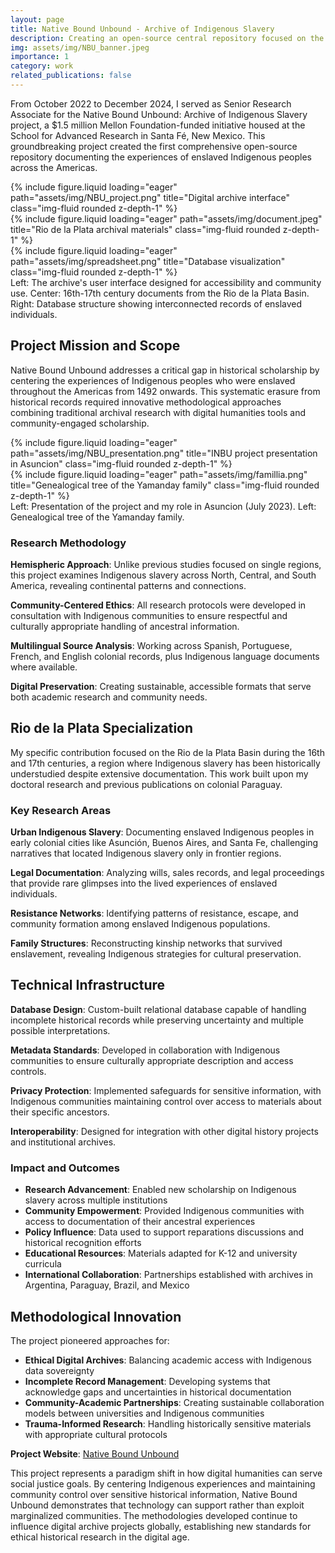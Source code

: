 ```yaml
---
layout: page
title: Native Bound Unbound - Archive of Indigenous Slavery
description: Creating an open-source central repository focused on the lives of enslaved Indigenous Peoples in the Americas
img: assets/img/NBU_banner.jpeg
importance: 1
category: work
related_publications: false
---
```


From October 2022 to December 2024, I served as Senior Research Associate for the Native Bound Unbound: Archive of Indigenous Slavery project, a $1.5 million Mellon Foundation-funded initiative housed at the School for Advanced Research in Santa Fé, New Mexico. This groundbreaking project created the first comprehensive open-source repository documenting the experiences of enslaved Indigenous peoples across the Americas.

<div class="row">
    <div class="col-sm mt-3 mt-md-0">
        {% include figure.liquid loading="eager" path="assets/img/NBU_project.png" title="Digital archive interface" class="img-fluid rounded z-depth-1" %}
    </div>
    <div class="col-sm mt-3 mt-md-0">
        {% include figure.liquid loading="eager" path="assets/img/document.jpeg" title="Rio de la Plata archival materials" class="img-fluid rounded z-depth-1" %}
    </div>
    <div class="col-sm mt-3 mt-md-0">
        {% include figure.liquid loading="eager" path="assets/img/spreadsheet.png" title="Database visualization" class="img-fluid rounded z-depth-1" %}
    </div>
</div>
<div class="caption">
    Left: The archive's user interface designed for accessibility and community use. Center: 16th-17th century documents from the Rio de la Plata Basin. Right: Database structure showing interconnected records of enslaved individuals.
</div>

## Project Mission and Scope

Native Bound Unbound addresses a critical gap in historical scholarship by centering the experiences of Indigenous peoples who were enslaved throughout the Americas from 1492 onwards. This systematic erasure from historical records required innovative methodological approaches combining traditional archival research with digital humanities tools and community-engaged scholarship.

<div class="row">
    <div class="col-sm mt-3 mt-md-0">
        {% include figure.liquid loading="eager" path="assets/img/NBU_presentation.png" title="INBU project presentation in Asuncion" class="img-fluid rounded z-depth-1" %}
    </div>
    <div class="col-sm mt-3 mt-md-0">
        {% include figure.liquid loading="eager" path="assets/img/famillia.png" title="Genealogical tree of the Yamanday family" class="img-fluid rounded z-depth-1" %}
    </div>
</div>
<div class="caption">
    Left: Presentation of the project and my role in Asuncion (July 2023). Left: Genealogical tree of the Yamanday family.
</div>

### Research Methodology

**Hemispheric Approach**: Unlike previous studies focused on single regions, this project examines Indigenous slavery across North, Central, and South America, revealing continental patterns and connections.

**Community-Centered Ethics**: All research protocols were developed in consultation with Indigenous communities to ensure respectful and culturally appropriate handling of ancestral information.

**Multilingual Source Analysis**: Working across Spanish, Portuguese, French, and English colonial records, plus Indigenous language documents where available.

**Digital Preservation**: Creating sustainable, accessible formats that serve both academic research and community needs.

## Rio de la Plata Specialization

My specific contribution focused on the Rio de la Plata Basin during the 16th and 17th centuries, a region where Indigenous slavery has been historically understudied despite extensive documentation. This work built upon my doctoral research and previous publications on colonial Paraguay.

### Key Research Areas

**Urban Indigenous Slavery**: Documenting enslaved Indigenous peoples in early colonial cities like Asunción, Buenos Aires, and Santa Fe, challenging narratives that located Indigenous slavery only in frontier regions.

**Legal Documentation**: Analyzing wills, sales records, and legal proceedings that provide rare glimpses into the lived experiences of enslaved individuals.

**Resistance Networks**: Identifying patterns of resistance, escape, and community formation among enslaved Indigenous populations.

**Family Structures**: Reconstructing kinship networks that survived enslavement, revealing Indigenous strategies for cultural preservation.

## Technical Infrastructure

**Database Design**: Custom-built relational database capable of handling incomplete historical records while preserving uncertainty and multiple possible interpretations.

**Metadata Standards**: Developed in collaboration with Indigenous communities to ensure culturally appropriate description and access controls.

**Privacy Protection**: Implemented safeguards for sensitive information, with Indigenous communities maintaining control over access to materials about their specific ancestors.

**Interoperability**: Designed for integration with other digital history projects and institutional archives.

### Impact and Outcomes

- **Research Advancement**: Enabled new scholarship on Indigenous slavery across multiple institutions
- **Community Empowerment**: Provided Indigenous communities with access to documentation of their ancestral experiences
- **Policy Influence**: Data used to support reparations discussions and historical recognition efforts
- **Educational Resources**: Materials adapted for K-12 and university curricula
- **International Collaboration**: Partnerships established with archives in Argentina, Paraguay, Brazil, and Mexico

## Methodological Innovation

The project pioneered approaches for:
- **Ethical Digital Archives**: Balancing academic access with Indigenous data sovereignty
- **Incomplete Record Management**: Developing systems that acknowledge gaps and uncertainties in historical documentation
- **Community-Academic Partnerships**: Creating sustainable collaboration models between universities and Indigenous communities
- **Trauma-Informed Research**: Handling historically sensitive materials with appropriate cultural protocols

**Project Website**: [Native Bound Unbound](https://nativeboundunbound.org/)

This project represents a paradigm shift in how digital humanities can serve social justice goals. By centering Indigenous experiences and maintaining community control over sensitive historical information, Native Bound Unbound demonstrates that technology can support rather than exploit marginalized communities. The methodologies developed continue to influence digital archive projects globally, establishing new standards for ethical historical research in the digital age.
